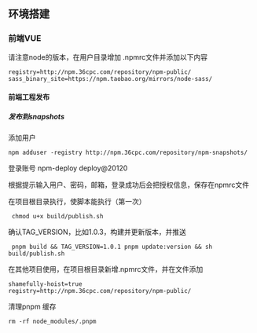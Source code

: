 ## 环境搭建

### 前端VUE

请注意node的版本，在用户目录增加 .npmrc文件并添加以下内容

```
registry=http://npm.36cpc.com/repository/npm-public/
sass_binary_site=https://npm.taobao.org/mirrors/node-sass/
```

#### 前端工程发布

##### 发布到snapshots

添加用户

```
npm adduser -registry http://npm.36cpc.com/repository/npm-snapshots/
```
登录账号
npm-deploy deploy@20120

根据提示输入用户、密码，邮箱，登录成功后会把授权信息，保存在npmrc文件

在项目根目录执行，使脚本能执行（第一次）
``` 
 chmod u+x build/publish.sh
```
确认TAG_VERSION，比如1.0.3，构建并更新版本，并推送
``` 
 pnpm build && TAG_VERSION=1.0.1 pnpm update:version && sh build/publish.sh
```

在其他项目使用，在项目根目录新增.npmrc文件，并在文件添加
```
shamefully-hoist=true
registry=http://npm.36cpc.com/repository/npm-public/
```

清理pnpm 缓存
``` 
rm -rf node_modules/.pnpm
``` 

